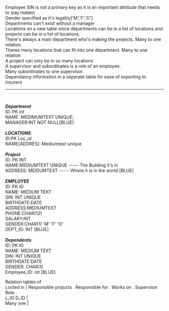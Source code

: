 Employee SIN is not a primary key as it is an important attribute that needs to stay hidden<br>
Gender specified as it's legality['M','F','O']<br>
Departments can't exist without a manager<br>
Locations on a new table since departments can be in a list of locations and projects can be in a list of locations.<br>
There's always a main department who's making the projects. Many to one relation.<br>
Theres many locations that can fit into one department. Many to one relation<br>
A project can only be in so many locations<br>
A supervisor and subordinates is a role of an employee.<br>
Many subordinates to one supervisor.<br>
Dependancy information in a seperate table for ease of exporting to insurers<br>
<hr/>
<br>


___Department___ <br>
ID: PK int<br>
NAME: MEDIMUMTEXT UNIQUE;<br>
MANAGER:INT NOT NULL[BLUE]<br>
<br>
___LOCATIONS___<br>
ID:PK Loc_id<br>
NAME[ADDRES]: Mediumtext unique<br>
<br>
___Project___<br>
ID: PK INT<br>
NAME:MEDIUMTEXT UNIQUE    ----- The Building it's in<br>
ADDRESS: MEIDUMTEXT       ----- Where it is in the world      [BLUE]<br>
<br>
___EMPLOYEE___<br>
ID: PK ID<br>
NAME: MEDIUM TEXT<br>
SIN: INT UNIQUE<br>
BIRTHDATE:DATE<br>
ADDRESS:MEDIUMTEXT<br>
PHONE:CHAR(12)<br>
SALARY:INT<br>
GENDER:CHAR(1)            'M' 'F' 'O'<br>
DEPT_ID: INT      [BLUE]<br>
<br>
___Dependents___<br>
ID: PK ID<br>
NAME: MEDIUM TEXT<br>
DIN: INT UNIQUE<br>
BIRTHDATE:DATE<br>
GENDER: CHAR(1)<br>
Employee_ID: int     [BLUE]<br>

Relation tables of <br>
Locted in | Responsible projucts . Responsible for . Works on  . Supervisor Role . <br>
L_ID D_ID | <br>
Many one  | <br>
